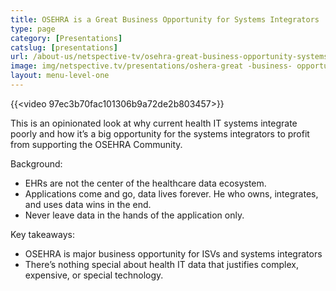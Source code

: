 ```yaml
---
title: OSEHRA is a Great Business Opportunity for Systems Integrators
type: page
category: [Presentations]
catslug: [presentations]
url: /about-us/netspective-tv/osehra-great-business-opportunity-systems-integrators/
image: img/netspective.tv/presentations/oshera-great -business- opportunity.jpg
layout: menu-level-one
---
```


{{<video 97ec3b70fac101306b9a72de2b803457>}}

This is an opinionated look at why current health IT systems integrate poorly and how it’s a big opportunity for the systems integrators to profit from supporting the OSEHRA Community.

Background:
* EHRs are not the center of the healthcare data ecosystem.
* Applications come and go, data lives forever. He who owns, integrates, and uses data wins in the end.
* Never leave data in the hands of the application only.

Key takeaways:
* OSEHRA is major business opportunity for ISVs and systems integrators
* There’s nothing special about health IT data that justifies complex, expensive, or special technology.